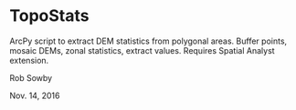 # TopoStats
ArcPy script to extract DEM statistics from polygonal areas. Buffer points, mosaic DEMs, zonal statistics, extract values. Requires Spatial Analyst extension.

Rob Sowby

Nov. 14, 2016
